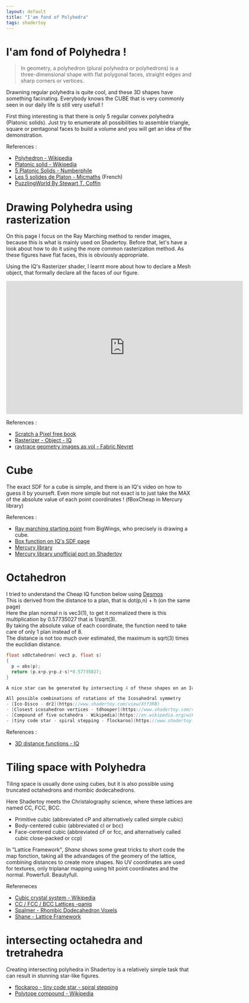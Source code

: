 ```yaml
---
layout: default
title: "I'am fond of Polyhedra"
tags: shadertoy
---
```

# I'am fond of Polyhedra !

>In geometry, a polyhedron (plural polyhedra or polyhedrons) is a three-dimensional shape with flat polygonal faces, straight edges and sharp corners or vertices.  

Drawning regular polyhedra is quite cool, and these 3D shapes have something facinating.
Everybody knows the CUBE that is very commonly seen in our daily life is still very usefull !

First thing interesting is that there is only 5 regular convex polyhedra (Platonic solids). Just try to enumerate all possibilities to assemble triangle, square or pentagonal faces to build a volume and you will get an idea of the demonstration.

References :  

- [Polyhedron - Wikipedia](https://en.wikipedia.org/wiki/Polyhedron)
- [Platonic solid - Wikipedia](https://en.wikipedia.org/wiki/Platonic_solid)
- [5 Platonic Solids - Numberphile](https://youtu.be/gVzu1_12FUc)
- [Les 5 solides de Platon - Micmaths](https://youtu.be/eDsFmYur9Yo) (French)
- [PuzzlingWorld By Stewart T. Coffin](https://johnrausch.com/PuzzlingWorld/contents.htm)

# Drawing Polyhedra using rasterization

On this page I focus on the Ray Marching method to render images, because this is what is mainly used on Shadertoy. Before that, let's have a look about how to do it using the more common rasterization method. As these figures have flat faces, this is obviously appropriate.

Using the IQ's Rasterizer shader, I learnt more about how to declare a Mesh object, that formally declare all the faces of our figure.

<iframe width="640" height="360" frameborder="0" src="https://www.shadertoy.com/embed/ftf3zn?gui=true&t=10&paused=true&muted=false" allowfullscreen></iframe>

References :  

- [Scratch a Pixel free book](https://www.scratchapixel.com/lessons/3d-basic-rendering/introduction-polygon-mesh)
- [Rasterizer - Object - IQ](https://www.shadertoy.com/view/4slGzn) 
- [raytrace geometry images as vol - Fabric Neyret](https://www.shadertoy.com/view/Wsy3DG)

# Cube

The exact SDF for a cube is simple, and there is an IQ's video on how to guess it by yourseft.
Even more simple but not exact is to just take the MAX of the absolute value of each point coordinates ! (fBoxCheap in Mercury library)

References :

- [Ray marching starting point](https://shadertoy.com/view/WtGXDD) from BigWings, who precisely is drawing a cube.
- [Box function on IQ's SDF page](https://iquilezles.org/www/articles/distfunctions/distfunctions.htm)
- [Mercury library](http://mercury.sexy/hg_sdf/) 
- [Mercury library unofficial port on Shadertoy](https://www.shadertoy.com/view/Xs3GRB) 

# Octahedron 

I tried to understand the Cheap IQ function below using [Desmos](https://www.desmos.com/calculator/ovavcqosu8)  
This is derived from the distance to a plan, that is dot(p,n) + h (on the same page)  
Here the plan normal n is vec3(1), to get it normalized there is this multiplication by 0.57735027 that is 1/sqrt(3).  
By taking the absolute value of each coordinate, the function need to take care of only 1 plan instead of 8.  
The distance is not too much over estimated, the maximum is sqrt(3) times the euclidian distance.  

```c
float sdOctahedron( vec3 p, float s)
{
  p = abs(p);
  return (p.x+p.y+p.z-s)*0.57735027;
}

A nice star can be generated by intersecting 4 of these shapes on an Icosahedral symmetry.

All possible combinations of rotations of the Icosahedral symmetry
- [Ico-Disco - dr2](https://www.shadertoy.com/view/Xtf3RB)
- [Closest icosahedron vertices - tdhooper](https://www.shadertoy.com/view/fdXcDl)
- [Compound of five octahedra - Wikipedia](https://en.wikipedia.org/wiki/Compound_of_five_octahedra#:~:text=The%20compound%20of%20five%20octahedra,having%20a%20regular%20convex%20hull.)
- [tiny code star - spiral stepping - flockaroo](https://www.shadertoy.com/ view/dlcGRH) 


```

References :

- [3D distance functions - IQ](https://www.iquilezles.org/www/articles/distfunctions/distfunctions.htm) 

# Tiling space with Polyhedra

Tiling space is usually done using cubes, but it is also possible using truncated octahedrons and rhombic dodecahedrons.

Here Shadertoy meets the Christalography science, where these lattices are named CC, FCC, BCC. 

- Primitive cubic (abbreviated cP and alternatively called simple cubic)
- Body-centered cubic (abbreviated cI or bcc)
- Face-centered cubic (abbreviated cF or fcc, and alternatively called cubic close-packed or ccp)

In "Lattice Framework", *Shane* shows some great tricks to short code the map fonction, taking all the advandages of the geomery of the lattice, combining distances to create more shapes. No UV coordinates are used for textures, only triplanar mapping using hit point coordinates and the normal. Powerfull. Beautyfull.

Refereneces

- [Cubic crystal system - Wikipedia](https://en.wikipedia.org/wiki/Cubic_crystal_system)
- [CC / FCC / BCC Lattices -paniq](https://www.shadertoy.com/view/llfGRj)  
- [Spalmer - Rhombic Dodecahedron Voxels](https://www.shadertoy.com/view/WdXBR8)
- [Shane - Lattice Framework](https://www.shadertoy.com/view/lttGDn)  
  
# intersecting octahedra and tretrahedra

Creating intersecting polyhedra in Shadertoy is a relatively simple task that can result in stunning star-like figures.

- [flockaroo - tiny code star - spiral stepping ](https://www.shadertoy.com/view/dlcGRH)
- [Polytope compound - Wikipedia](https://en.wikipedia.org/wiki/Polytope_compound)


